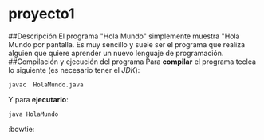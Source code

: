 # proyecto1
##Descripción
El programa "Hola Mundo" simplemente muestra "Hola Mundo por pantalla. Es muy sencillo y suele ser el programa que realiza alguien que quiere aprender un nuevo lenguaje de programación.
##Compilación y ejecución del programa
Para **compilar** el programa teclea lo siguiente (es necesario tener el *JDK*):
```console
javac  HolaMundo.java
```
Y para **ejecutarlo**:
```console
java HolaMundo
```
:bowtie:

